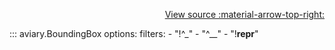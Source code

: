 <div style="text-align: right;" markdown>

[View source :material-arrow-top-right:][GitHub]

  [GitHub]: https://github.com/geospaitial-lab/aviary/blob/main/aviary/core/bounding_box.py

</div>

::: aviary.BoundingBox
    options:
      filters:
      - "!^_"
      - "^__"
      - "!__repr__"
